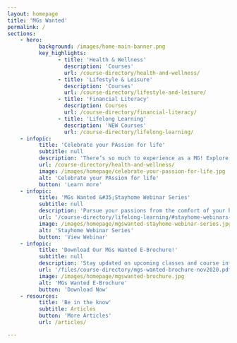 ```yaml
---
layout: homepage
title: 'MGs Wanted'
permalink: /
sections:
    - hero:
          background: /images/home-main-banner.png
          key_highlights:
                - title: 'Health & Wellness'
                  description: 'Courses'
                  url: /course-directory/health-and-wellness/
                - title: 'Lifestyle & Leisure'
                  description: 'Courses'
                  url: /course-directory/lifestyle-and-leisure/
                - title: 'Financial Literacy'
                  description: Courses
                  url: /course-directory/financial-literacy/
                - title: 'Lifelong Learning'
                  description: 'NEW Courses'
                  url: /course-directory/lifelong-learning/
    - infopic:
          title: 'Celebrate your PAssion for life'
          subtitle: null
          description: 'There’s so much to experience as a MG! Explore your interests with our selection of articles and find the perfect course for your needs.<br><br>Live your passion and start your learning journey with us today!'
          url: /course-directory/health-and-wellness/
          image: /images/homepage/celebrate-your-passion-for-life.jpg
          alt: 'Celebrate your PAssion for life'
          button: 'Learn more'
    - infopic:
          title: 'MGs Wanted &#35;Stayhome Webinar Series'
          subtitle: null
          description: 'Pursue your passions from the comfort of your home with the MGs Wanted #Stayhome Webinar Series!<br><br>Browse our webinar schedule to sign up for new courses or catch up on past videos ranging from Health & Wellness and Lifestyle & Leisure to Lifelong Learning and Financial Literacy.'
          url: '/course-directory/lifelong-learning/#stayhome-webinars-series'
          image: /images/homepage/mgswanted-stayhome-webinar-series.jpg
          alt: 'Stayhome Webinar Series'
          button: 'View Webinar'
    - infopic:
          title: 'Download Our MGs Wanted E-Brochure!'
          subtitle: null
          description: 'Stay updated on upcoming classes and course information with our latest e-brochure.'
          url: '/files/course-directory/mgs-wanted-brochure-nov2020.pdf?utm_source=programmes_homepage'
          image: /images/homepage/mgswanted-brochure.jpg
          alt: 'MGs Wanted E-Brochure'
          button: 'Download Now'
    - resources:
          title: 'Be in the know'
          subtitle: Articles
          button: 'More Articles'
          url: /articles/

---
```


